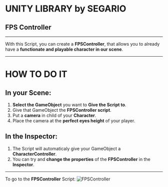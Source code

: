 # UNITY LIBRARY by SEGARIO

## FPS Controller

---

With this Script, you can create a **FPSController**, that allows you to already have a **functionate and playable character in our scene**.

---

# HOW TO DO IT

## In your Scene:

1. **Select the GameObject** you want to **Give the Script to**.
2. Give that GameObject the **FPSController script**.
3. Put a **camera** in child of your **Character**.
4. Place the camera at the **perfect eyes height** of your player.



## In the Inspector:

1. The Script will automaticaly give your GameObject a **CharacterController**.
2. You can try and **change the properties** of the **FPSController** in the **Inspector**.



---

To go to the **FPSController** Script:
![FPSController](./FPSController.cs)


